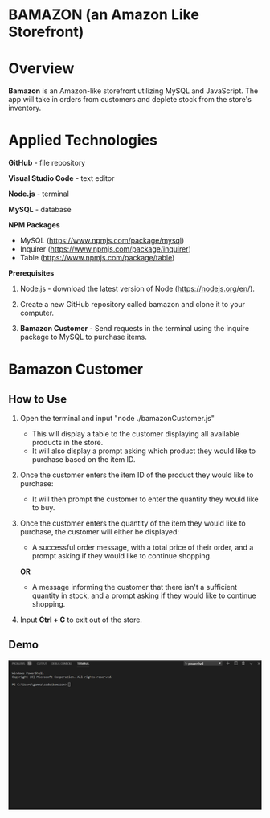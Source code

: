 # BAMAZON (an Amazon Like Storefront)

# Overview

**Bamazon** is an Amazon-like storefront utilizing MySQL and JavaScript. The app will take in orders from customers and deplete stock from the store's inventory.

# Applied Technologies

**GitHub** - file repository

**Visual Studio Code** - text editor

**Node.js** - terminal

**MySQL** - database

**NPM Packages**

* MySQL (https://www.npmjs.com/package/mysql)
* Inquirer (https://www.npmjs.com/package/inquirer)
* Table (https://www.npmjs.com/package/table)

**Prerequisites**

1. Node.js - download the latest version of Node (https://nodejs.org/en/).

1. Create a new GitHub repository called bamazon and clone it to your computer.

1. **Bamazon Customer** - Send requests in the terminal using the inquire package to MySQL to purchase items.

# Bamazon Customer

## How to Use

1. Open the terminal and input "node ./bamazonCustomer.js"
    * This will display a table to the customer displaying all available products in the store.
    * It will also display a prompt asking which product they would like to purchase based on the item ID.

1. Once the customer enters the item ID of the product they would like to purchase:
    * It will then prompt the customer to enter the quantity they would like to buy.

1. Once the customer enters the quantity of the item they would like to purchase, the customer will either be displayed:
    * A successful order message, with a total price of their order, and a prompt asking if they would like to continue shopping. 
    
    **OR**

    * A message informing the customer that there isn't a sufficient quantity in stock, and a prompt asking if they would like to continue shopping.

1. Input **Ctrl + C** to exit out of the store.

## Demo

![Bamazon Customer Demo](/images/bamazon-customer.gif)